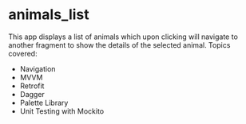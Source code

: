 # animals_list
This app displays a list of animals which upon clicking will navigate to another fragment to show the details of the selected animal.
Topics covered:
- Navigation
- MVVM
- Retrofit
- Dagger
- Palette Library
- Unit Testing with Mockito
